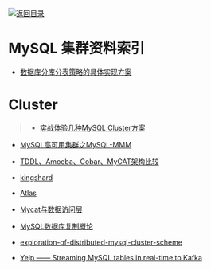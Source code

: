 [![返回目录](https://parg.co/UGo)](https://parg.co/b4z) 

# MySQL 集群资料索引

- [数据库分库分表策略的具体实现方案](http://mp.weixin.qq.com/s?__biz=MzI1NDQ3MjQxNA==&mid=2247483931&idx=1&sn=6eda41aa81c1243422a603205d2fad22&chksm=e9c5fbaadeb272bc92537803c14a6f55e1170b1a3b8f60160f66417800c0ace960dfe192717a#rd)

# Cluster
> - [实战体验几种MySQL Cluster方案](http://blog.csdn.net/kingofworld/article/details/44786123)

- [MySQL高可用集群之MySQL-MMM](https://yq.aliyun.com/articles/38718)


- [TDDL、Amoeba、Cobar、MyCAT架构比较 ](http://blog.csdn.net/lichangzhen2008/article/details/44708227)

- [kingshard](https://github.com/flike/kingshard)

- [Atlas](https://github.com/Qihoo360/Atlas)

- [Mycat与数据访问层](http://minirick.duapp.com/mycatyu-chou-xiang-shu-ju-ceng/)

- [MySQL数据库复制概论](http://mp.weixin.qq.com/s?__biz=MzAwNjQwNzU2NQ==&mid=2650342801&idx=1&sn=337f93df2278f749be14eb82ba34cd64&scene=23&srcid=0713bxquXQNfMnx3VPOjdGL4#rd)

- [exploration-of-distributed-mysql-cluster-scheme](http://www.infoq.com/cn/articles/exploration-of-distributed-mysql-cluster-scheme)

- [Yelp —— Streaming MySQL tables in real-time to Kafka](http://engineeringblog.yelp.com/2016/08/streaming-mysql-tables-in-real-time-to-kafka.html)